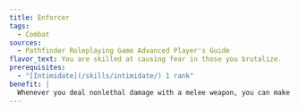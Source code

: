 ```yaml
---
title: Enforcer
tags:
  - Combat
sources:
  - Pathfinder Roleplaying Game Advanced Player's Guide
flavor_text: You are skilled at causing fear in those you brutalize.
prerequisites:
  - "[Intimidate](/skills/intimidate/) 1 rank"
benefit: |
  Whenever you deal nonlethal damage with a melee weapon, you can make an [Intimidate](/skills/intimidate/) check, as well as being shaken for a number of rounds equal to the damage dealt.
---
```


